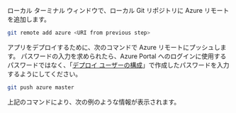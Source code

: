 ローカル ターミナル ウィンドウで、ローカル Git リポジトリに Azure リモートを追加します。

```bash
git remote add azure <URI from previous step>
```

アプリをデプロイするために、次のコマンドで Azure リモートにプッシュします。 パスワードの入力を求められたら、Azure Portal へのログインに使用するパスワードではなく、「[デプロイ ユーザーの構成](#configure-a-deployment-user)」で作成したパスワードを入力するようにしてください。

```bash
git push azure master
```

上記のコマンドにより、次の例のような情報が表示されます。
